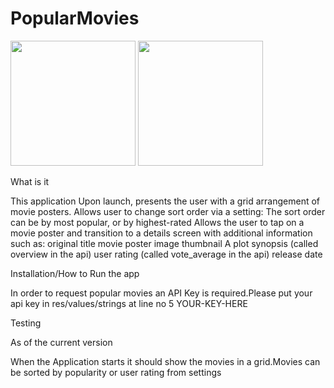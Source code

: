 # PopularMovies
<img src="https://cloud.githubusercontent.com/assets/13324542/17388523/9e7bb790-59b1-11e6-9ddf-b77a7e61b49d.png" width="200">
<img src="https://cloud.githubusercontent.com/assets/13324542/17388524/9e7d553c-59b1-11e6-80de-5acd30748243.png" width="200">

What is it

This application Upon launch, presents the user with a grid arrangement of movie posters.
Allows user to change sort order via a setting:
The sort order can be by most popular, or by highest-rated
Allows the user to tap on a movie poster and transition to a details screen with additional information such as:
original title
movie poster image thumbnail
A plot synopsis (called overview in the api)
user rating (called vote_average in the api)
release date


Installation/How to Run the app

In order to request popular movies an API Key is required.Please put your api key in res/values/strings at line no 5
<string name="api_key">YOUR-KEY-HERE</string>


Testing

As of the current version

When the Application starts it should show the movies in a grid.Movies can be sorted by popularity or user rating from settings

 
